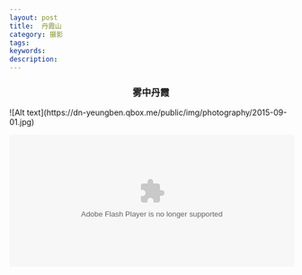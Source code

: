 ```yaml
---
layout: post
title:  丹霞山
category: 摄影
tags:
keywords:
description:
---
```


<h3 align = "center">雾中丹霞</h3>
![Alt text](https://dn-yeungben.qbox.me/public/img/photography/2015-09-01.jpg)

<embed src="http://www.xiami.com/widget/38074171_H_M_album/wallPlayer.swf" type="application/x-shockwave-flash" width="507" height="235" wmode="transparent"></embed>
